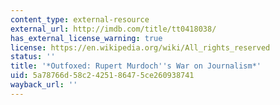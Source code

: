 ```yaml
---
content_type: external-resource
external_url: http://imdb.com/title/tt0418038/
has_external_license_warning: true
license: https://en.wikipedia.org/wiki/All_rights_reserved
status: ''
title: '*Outfoxed: Rupert Murdoch''s War on Journalism*'
uid: 5a78766d-58c2-4251-8647-5ce260938741
wayback_url: ''
---
```

